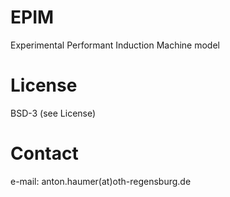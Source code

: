 # EPIM
Experimental Performant Induction Machine model

# License
BSD-3 (see License)

# Contact
e-mail: anton.haumer(at)oth-regensburg.de

